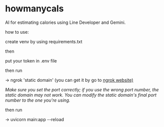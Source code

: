 # howmanycals
AI for estimating calories using Line Developer and Gemini.

how to use:

create venv by using requirements.txt

then

put your token in .env file

then run

-> ngrok 'static domain' (you can get it by go to [ngrok website)](https://dashboard.ngrok.com/get-started/setup/)

*Make sure you set the port correctly; if you use the wrong port number, the static domain may not work. You can modify the static domain's final port number to the one you're using.*

then run

-> uvicorn main:app  --reload
